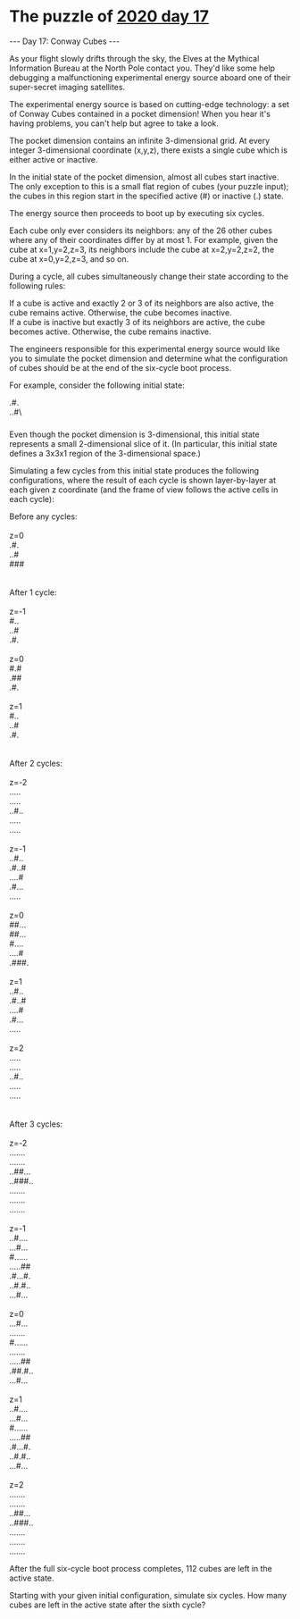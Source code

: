 # The puzzle of [2020 day 17](https://adventofcode.com/2020/day/17)

--- Day 17: Conway Cubes ---

As your flight slowly drifts through the sky, the Elves at the Mythical Information Bureau at the North Pole contact you. They'd like some help debugging a malfunctioning experimental energy source aboard one of their super-secret imaging satellites.

The experimental energy source is based on cutting-edge technology: a set of Conway Cubes contained in a pocket dimension! When you hear it's having problems, you can't help but agree to take a look.

The pocket dimension contains an infinite 3-dimensional grid. At every integer 3-dimensional coordinate (x,y,z), there exists a single cube which is either active or inactive.

In the initial state of the pocket dimension, almost all cubes start inactive. The only exception to this is a small flat region of cubes (your puzzle input); the cubes in this region start in the specified active (#) or inactive (.) state.

The energy source then proceeds to boot up by executing six cycles.

Each cube only ever considers its neighbors: any of the 26 other cubes where any of their coordinates differ by at most 1. For example, given the cube at x=1,y=2,z=3, its neighbors include the cube at x=2,y=2,z=2, the cube at x=0,y=2,z=3, and so on.

During a cycle, all cubes simultaneously change their state according to the following rules:

If a cube is active and exactly 2 or 3 of its neighbors are also active, the cube remains active. Otherwise, the cube becomes inactive.\
If a cube is inactive but exactly 3 of its neighbors are active, the cube becomes active. Otherwise, the cube remains inactive.

The engineers responsible for this experimental energy source would like you to simulate the pocket dimension and determine what the configuration of cubes should be at the end of the six-cycle boot process.

For example, consider the following initial state:

.#.\
..#\
###

Even though the pocket dimension is 3-dimensional, this initial state represents a small 2-dimensional slice of it. (In particular, this initial state defines a 3x3x1 region of the 3-dimensional space.)

Simulating a few cycles from this initial state produces the following configurations, where the result of each cycle is shown layer-by-layer at each given z coordinate (and the frame of view follows the active cells in each cycle):

Before any cycles:\
\
z=0\
.#.\
..#\
###\
\
\
After 1 cycle:\
\
z=-1\
#..\
..#\
.#.\
\
z=0\
#.#\
.##\
.#.\
\
z=1\
#..\
..#\
.#.\
\
\
After 2 cycles:\
\
z=-2\
.....\
.....\
..#..\
.....\
.....\
\
z=-1\
..#..\
.#..#\
....#\
.#...\
.....\
\
z=0\
##...\
##...\
#....\
....#\
.###.\
\
z=1\
..#..\
.#..#\
....#\
.#...\
.....\
\
z=2\
.....\
.....\
..#..\
.....\
.....\
\
\
After 3 cycles:\
\
z=-2\
.......\
.......\
..##...\
..###..\
.......\
.......\
.......\
\
z=-1\
..#....\
...#...\
#......\
.....##\
.#...#.\
..#.#..\
...#...\
\
z=0\
...#...\
.......\
#......\
.......\
.....##\
.##.#..\
...#...\
\
z=1\
..#....\
...#...\
#......\
.....##\
.#...#.\
..#.#..\
...#...\
\
z=2\
.......\
.......\
..##...\
..###..\
.......\
.......\
.......

After the full six-cycle boot process completes, 112 cubes are left in the active state.

Starting with your given initial configuration, simulate six cycles. How many cubes are left in the active state after the sixth cycle?